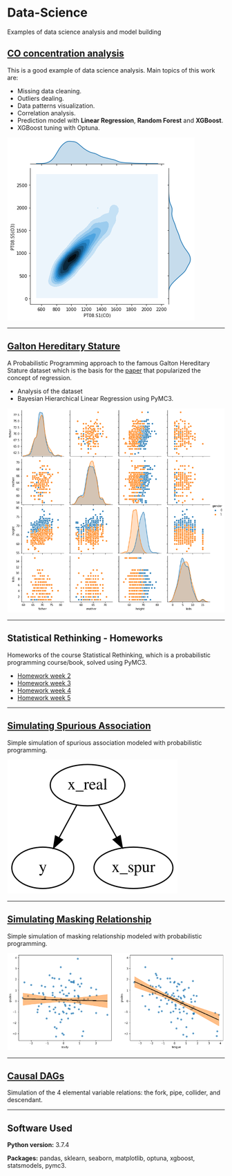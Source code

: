 # Data-Science
Examples of data science analysis and model building

## [CO concentration analysis](https://github.com/elisiojsj/Data-Science/blob/master/CO_concentration-analysis.ipynb)
This is a good example of data science analysis. Main topics of this work are: 
* Missing data cleaning.
* Outliers dealing.
* Data patterns visualization.
* Correlation analysis.
* Prediction model with **Linear Regression**, **Random Forest** and **XGBoost**.
* XGBoost tuning with Optuna.

 ![Correlation](https://github.com/elisiojsj/Data-Science/blob/master/images/CO_corr.png)

---

## [Galton Hereditary Stature](https://github.com/elisiojsj/Data-Science/blob/master/Galton_Hereditary_Stature-analysis.ipynb)
A Probabilistic Programming approach to the famous Galton Hereditary Stature dataset which is the basis for the [paper](http://galton.org/essays/1880-1889/galton-1886-jaigi-regression-stature.pdf) that popularized the concept of regression.
* Analysis of the dataset
* Bayesian Hierarchical Linear Regression using PyMC3.

![Galton](https://github.com/elisiojsj/Data-Science/blob/master/images/galton_height.png)

---

## Statistical Rethinking - Homeworks
Homeworks of the course Statistical Rethinking, which is a probabilistic programming course/book, solved using PyMC3.
* [Homework week 2](https://github.com/elisiojsj/Data-Science/blob/master/homeworks_statistical_rethinking/homework_week2.ipynb)
* [Homework week 3](https://github.com/elisiojsj/Data-Science/blob/master/homeworks_statistical_rethinking/homework_week3.ipynb)
* [Homework week 4](https://github.com/elisiojsj/Data-Science/blob/master/homeworks_statistical_rethinking/homework_week4.ipynb)
* [Homework week 5](https://github.com/elisiojsj/Data-Science/blob/master/homeworks_statistical_rethinking/homework_week5.ipynb)

---

## [Simulating Spurious Association](https://github.com/elisiojsj/Data-Science/blob/master/Spurious_association_simulation.ipynb)
Simple simulation of spurious association modeled with probabilistic programming.

![Spurious](https://github.com/elisiojsj/Data-Science/blob/master/images/spur.svg)

---

## [Simulating Masking Relationship ](https://github.com/elisiojsj/Data-Science/blob/master/Masking_relationship_simulation.ipynb)
Simple simulation of masking relationship modeled with probabilistic programming.

![Masking](https://github.com/elisiojsj/Data-Science/blob/master/images/masking.png)

---

## [Causal DAGs](https://github.com/elisiojsj/Data-Science/blob/master/Causal_DAGs.ipynb)
Simulation of the 4 elemental variable relations: the fork, pipe, collider, and descendant.

---


## Software Used
**Python version:** 3.7.4

**Packages:** pandas, sklearn, seaborn, matplotlib, optuna, xgboost, statsmodels, pymc3. 
